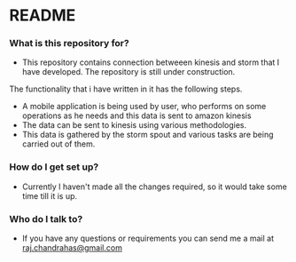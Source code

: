 # README #
 
### What is this repository for? ###

* This repository contains connection betweeen kinesis and storm that I have developed. The repository is still under construction.

The functionality that i have written in it has the following steps.
* A mobile application is being used by user, who performs on some operations as he needs and this data is sent to amazon kinesis
* The data can be sent to kinesis using various methodologies.
* This data is gathered by the storm spout and various tasks are being carried out of them.

### How do I get set up? ###

* Currently I haven't made all the changes required, so it would take some time till it is up.

### Who do I talk to? ###

* If you have any questions or requirements you can send me a mail at 
raj.chandrahas@gmail.com